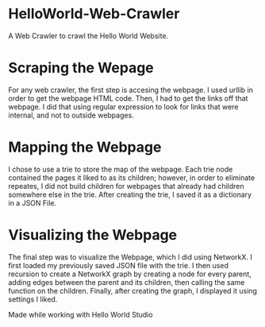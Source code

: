 # HelloWorld-Web-Crawler
A Web Crawler to crawl the Hello World Website.

# Scraping the Wepage
For any web crawler, the first step is accesing the webpage. I used urllib in order to get the webpage HTML code. Then, I had to get the links off that webpage. I did that using regular expression to look for links that were internal, and not to outside webpages.

# Mapping the Webpage
I chose to use a trie to store the map of the webpage. Each trie node contained the pages it liked to as its children; however, in order to eliminate repeates, I did not build children for webpages that already had children somewhere else in the trie. After creating the trie, I saved it as a dictionary in a JSON File.

# Visualizing the Webpage
The final step was to visualize the Webpage, which I did using NetworkX. I first loaded my previously saved JSON file with the trie. I then used recursion to create a NetworkX graph by creating a node for every parent, adding edges between the parent and its children, then calling the same function on the children. Finally, after creating the graph, I displayed it using settings I liked.

Made while working with Hello World Studio
